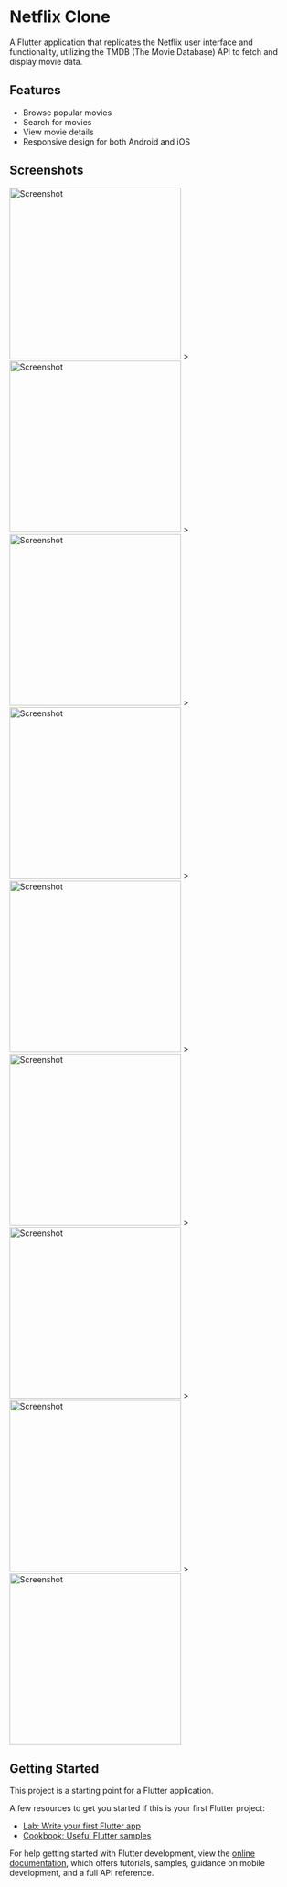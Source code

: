 # Netflix Clone

A Flutter application that replicates the Netflix user interface and functionality, utilizing the TMDB (The Movie Database) API to fetch and display movie data.

## Features

- Browse popular movies
- Search for movies
- View movie details
- Responsive design for both Android and iOS

## Screenshots
<img src="https://github.com/AnandhuA/Netfilx/assets/72302650/a08cb622-7b0d-42f4-9277-eed606abd09a" alt="Screenshot" width="300" />   
>

<img src="https://github.com/AnandhuA/Netfilx/assets/72302650/b1bdba51-aa3e-42f2-8dfa-dd6d3f6b9b87" alt="Screenshot" width="300"  />
>
<img src="https://github.com/AnandhuA/Netfilx/assets/72302650/e448c6a5-2f7a-49b1-b6ef-7913db05a7e9" alt="Screenshot" width="300"  />          
>
<img src="https://github.com/AnandhuA/Netfilx/assets/72302650/9835561f-2b6a-469f-8c51-44e0168f06eb" alt="Screenshot" width="300"  />
>
<img src="https://github.com/AnandhuA/Netfilx/assets/72302650/d94809c7-473f-4d21-9abc-7b63b3eb3fe1" alt="Screenshot" width="300" />
>
<img src="https://github.com/AnandhuA/Netfilx/assets/72302650/2fa11497-09bd-4ed2-b5ff-b4a4939840fe" alt="Screenshot" width="300" />
>
<img src="https://github.com/AnandhuA/Netfilx/assets/72302650/4283c142-9b3d-42c0-96f2-038309d74d69" alt="Screenshot" width="300"  />
>
<img src="https://github.com/AnandhuA/Netfilx/assets/72302650/8878b7d5-effc-4c8a-b328-d1ebd3362bbd" alt="Screenshot" width="300"  />
>
<img src="https://github.com/AnandhuA/Netfilx/assets/72302650/e9d02e1b-01cb-410d-ac88-c368eab5316a" alt="Screenshot" width="300"   />


## Getting Started

This project is a starting point for a Flutter application.

A few resources to get you started if this is your first Flutter project:

- [Lab: Write your first Flutter app](https://docs.flutter.dev/get-started/codelab)
- [Cookbook: Useful Flutter samples](https://docs.flutter.dev/cookbook)

For help getting started with Flutter development, view the
[online documentation](https://docs.flutter.dev/), which offers tutorials,
samples, guidance on mobile development, and a full API reference.
  

